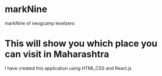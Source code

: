 # markNine
markNine of neogcamp levelzero

# This will show you which place you can visit in Maharashtra
I have created this application using HTML,CSS and React.js 
